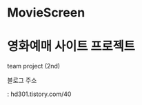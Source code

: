 # MovieScreen
<h1>영화예매 사이트 프로젝트</h1>
<span>team project (2nd)</span>
<p>블로그 주소</p>
<span>: hd301.tistory.com/40</span>
